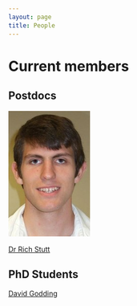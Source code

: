 ```yaml
---
layout: page
title: People
---
```


# Current members

## Postdocs

![Rich](/img/richrichrich.jpg)

[Dr Rich Stutt](/people/rich)

## PhD Students

[David Godding](/people/david)
